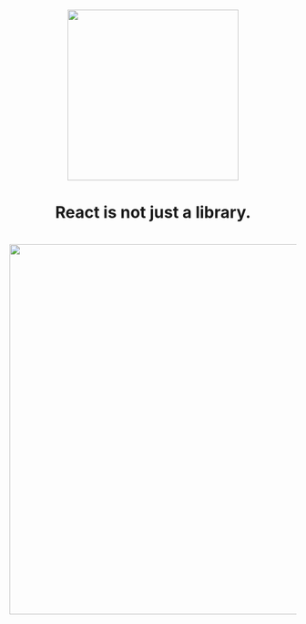 <br />
<p align="center">
  <img width="300" src="https://user-images.githubusercontent.com/49458012/165324263-957df2f0-ee7a-4c02-8584-544462aa62cd.png">
</p>

<p align="center">
<h1 align="center">React is not just a library.<h1/>
</p>

<p align="center">
  <img width="650" src="https://user-images.githubusercontent.com/49458012/165344611-e0bf3492-301f-4e38-9293-0ebeb8d93d98.jpeg">
</p>


